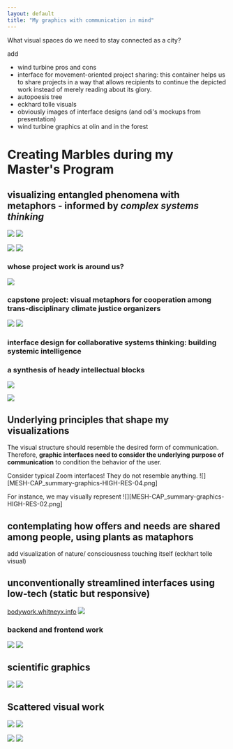 ```yaml
---
layout: default
title: "My graphics with communication in mind"
---
```


What visual spaces do we need to stay connected as a city?


add

- wind turbine pros and cons
- interface for movement-oriented project sharing: this container helps us to share projects in a way that allows recipients to continue the depicted work instead of merely reading about its glory. 
- autopoesis tree 
- eckhard tolle visuals 
- obviously images of interface designs (and odi's mockups from presentation)
- wind turbine graphics at olin and in the forest

# Creating Marbles during my Master's Program
## visualizing entangled phenomena with metaphors - informed by *complex systems thinking*

![](media/MMSHealthAutopoiesis-merge-05.png)
![](media/MMSHealthAutopoiesis-merge-06.png)


![](media/cleanshot_2024-07-26-at-22-37-45@2x.png)
![](media/cleanshot_2024-07-26-at-22-41-43@2x.png)

### whose project work is around us? 
![](media/cleanshot_2024-07-26-at-20-06-40@2x.png)

### capstone project: visual metaphors for cooperation among trans-disciplinary climate justice organizers

![](media/cleanshot_2024-07-26-at-20-09-42@2x.png)
![](media/cleanshot_2024-07-26-at-20-10-08@2x.png)

### interface design for collaborative systems thinking: building systemic intelligence



### a synthesis of heady intellectual blocks
![](media/cleanshot_2024-07-26-at-22-21-32@2x.png)

![](media/cleanshot_2024-07-26-at-22-27-53@2x.png)
## Underlying principles  that shape my visualizations
The visual structure should resemble the desired form of communication. Therefore, **graphic interfaces need to consider the underlying purpose of communication** to condition the behavior of the user. 

Consider typical Zoom interfaces! They do not resemble anything. 
![][MESH-CAP_summary-graphics-HIGH-RES-04.png]

For instance, we may visually represent 
![][MESH-CAP_summary-graphics-HIGH-RES-02.png]


## contemplating how offers and needs are shared among people, using plants as mataphors



add visualization of nature/ consciousness touching itself (eckhart tolle visual)
## unconventionally streamlined interfaces using low-tech (static but responsive)

[bodywork.whitneyx.info](https://bodywork.whitneyx.info/)
![](media/cleanshot_2024-07-24-at-14-53-14@2x.png)

### backend and frontend work
![](media/cleanshot_2024-07-26-at-19-20-23@2x.png)
![](media/cleanshot_2024-07-26-at-19-19-40@2x.png)

## scientific graphics
![](media/Pasted%20image%2020240726194710.png)
![](media/Pasted%20image%2020240726194745.png)
## Scattered visual work

![](media/MMSCommuniA-1.png)
![](media/Pasted%20image%2020240726191642.png)



![](media/Pasted%20image%2020240726191735.png)
![](media/cleanshot_2024-07-26-at-19-31-57@2x.png)